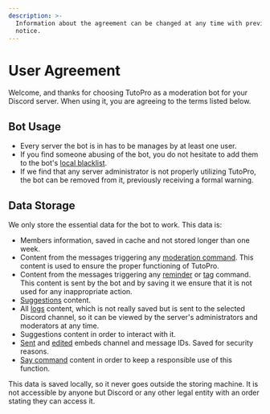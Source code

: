 ```yaml
---
description: >-
  Information about the agreement can be changed at any time with previous
  notice.
---
```


# User Agreement

Welcome, and thanks for choosing TutoPro as a moderation bot for your Discord server. When using it, you are agreeing to the terms listed below.

## Bot Usage

* Every server the bot is in has to be manages by at least one user.
* If you find someone abusing of the bot, you do not hesitate to add them to the bot's [local blacklist](../configuration/modules/blacklist.md).
* If we find that any server administrator is not properly utilizing TutoPro, the bot can be removed from it, previously receiving a formal warning.

## Data Storage

We only store the essential data for the bot to work. This data is:

* Members information, saved in cache and not stored longer than one week.
* Content from the messages triggering any [moderation command](../commands/moderation.md). This content is used to ensure the proper functioning of TutoPro.
* Content from the messages triggering any [reminder](../commands/reminders.md) or [tag](../commands/tags.md) command. This content is sent by the bot and by saving it we ensure that it is not used for any inappropriate action.
* [Suggestions](../commands/suggestions.md) content.
* All [logs](../configuration/modules/logs.md) content, which is not really saved but is sent to the selected Discord channel, so it can be viewed by the server's administrators and moderators at any time.
* Suggestions content in order to interact with it.
* [Sent](../commands/miscellaneous.md#create-an-embed-100) and [edited](../commands/miscellaneous.md#edit-a-sent-embed-100) embeds channel and message IDs. Saved for security reasons.
* [Say command](../commands/miscellaneous.md#send-a-message-to-a-channel-100) content in order to keep a responsible use of this function.

This data is saved locally, so it never goes outside the storing machine. It is not accessible by anyone but Discord or any other legal entity with an order stating they can access it.




